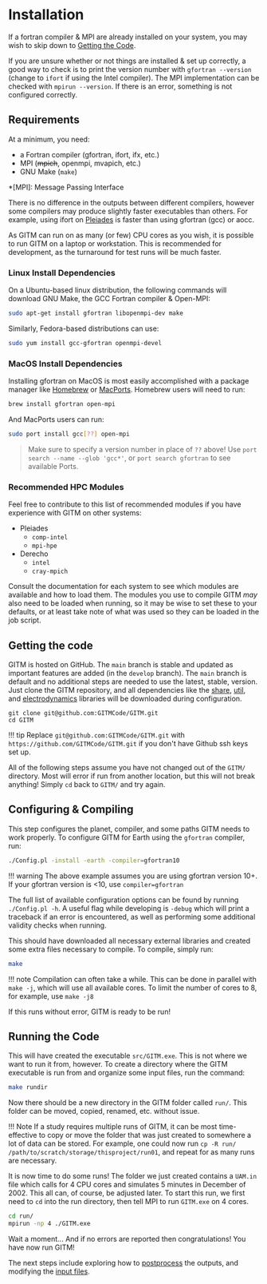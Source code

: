 # Installation

If a fortran compiler & MPI are already installed on your system, you may wish
to skip down to [Getting the Code](#getting-the-code).

If you are unsure whether or not things are installed & set up correctly, a good
way to check is to print the version number with `gfortran --version` (change to
`ifort` if using the Intel compiler).  The MPI implementation can be checked
with `mpirun --version`. If there is an error, something is not configured
correctly.

## Requirements

At a minimum, you need:

- a Fortran compiler (gfortran, ifort, ifx, etc.)
- MPI (~~mpich~~, openmpi, mvapich, etc.)
- GNU Make (`make`)

<!-- abbreviation definition -->
*[MPI]: Message Passing Interface

There is no difference in the outputs between different compilers, however some
compilers may produce slightly faster executables than others. For example,
using ifort on [Pleiades](https://www.nas.nasa.gov/hecc/resources/pleiades.html)
is faster than using gfortran (gcc) or aocc. 

As GITM can run on as many (or few) CPU cores as you wish, it is possible to run
GITM on a laptop or workstation. This is recommended for development, as the
turnaround for test runs will be much faster. 

### Linux Install Dependencies

On a Ubuntu-based linux distribution, the following commands will download GNU
Make, the GCC Fortran compiler & Open-MPI:

```bash
sudo apt-get install gfortran libopenmpi-dev make
```

Similarly, Fedora-based distributions can use:

```bash
sudo yum install gcc-gfortran openmpi-devel
```

### MacOS Install Dependencies

Installing gfortran on MacOS is most easily accomplished with a package manager
like [Homebrew](https://brew.sh/) or [MacPorts](https://www.macports.org/).
Homebrew users will need to run:

```bash
brew install gfortran open-mpi
```

And MacPorts users can run:

```bash
sudo port install gcc[??] open-mpi
```
> Make sure to specify a version number in place of `??` above! Use 
> `port search --name --glob 'gcc*'`, or `port search gfortran` to see
> available Ports.


### Recommended HPC Modules

Feel free to contribute to this list of recommended modules if you have
experience with GITM on other systems:

- Pleiades
    - `comp-intel`
    - `mpi-hpe`
- Derecho
    - `intel`
    - `cray-mpich`

Consult the documentation for each system to see which modules are available and
how to load them. The modules you use to compile GITM *may* also need to be
loaded when running, so it may be wise to set these to your defaults, or at
least take note of what was used so they can be loaded in the job script.

## Getting the code

GITM is hosted on GitHub. The `main` branch is stable and updated as important
features are added (in the `develop` branch). The `main` branch is default and
no additional steps are needed to use the latest, stable, version. Just clone
the GITM repository, and all dependencies like the
[share](https://github.com/SWMFsoftware/share),
[util](https://github.com/SWMFsoftware/util), and
[electrodynamics](https://github.com/GITMCode/Electrodynamics) libraries will be
downloaded during configuration.

```
git clone git@github.com:GITMCode/GITM.git
cd GITM
```

!!! tip
    Replace `git@github.com:GITMCode/GITM.git` with
    `https://github.com/GITMCode/GITM.git` if you don't have Github ssh keys set
    up.

All of the following steps assume you have not changed out of the `GITM/`
directory. Most will error if run from another location, but this will not break
anything! Simply `cd` back to `GITM/` and try again. 

## Configuring & Compiling

This step configures the planet, compiler, and some paths GITM needs to
work properly. To configure GITM for Earth using the `gfortran` compiler, run:

```bash
./Config.pl -install -earth -compiler=gfortran10
```

!!! warning 
    <!--#TODO> </!--> The above example assumes you are using gfortran
     version 10+. If your gfortran version is <10, use `compiler=gfortran`

The full list of available configuration options can be found by running
`./Config.pl -h`. A useful flag while developing is `-debug` which will print a
traceback if an error is encountered, as well as performing some additional
validity checks when running.

This should have downloaded all necessary external libraries and created some
extra files necessary to compile. To compile, simply run:

```bash
make
```

!!! note
    Compilation can often take a while. This can be done in parallel with
    `make -j`, which will use all available cores. To limit the number of cores
    to 8, for example, use `make -j8`

If this runs without error, GITM is ready to be run!

## Running the Code

This will have created the executable `src/GITM.exe`. This is not where we want
to run it from, however. To create a directory where the GITM executable is run
from and organize some input files, run the command:

```bash
make rundir
```

Now there should be a new directory in the GITM folder called `run/`. This
folder can be moved, copied, renamed, etc. without issue. 

!!! Note 
    If a study requires multiple runs of GITM, it can be most time-effective to
    copy or move the folder that was just created to somewhere a lot of data
    can be stored. For example, one could now run
    `cp -R run/ /path/to/scratch/storage/thisproject/run01`, and repeat for as
    many runs are necessary.

It is now time to do some runs! The folder we just created contains a `UAM.in`
file which calls for 4 CPU cores and simulates 5 minutes in December of 2002.
This all can, of course, be adjusted later. To start this run, we first need to
`cd` into the run directory, then tell MPI to run `GITM.exe` on 4 cores.

```bash
cd run/
mpirun -np 4 ./GITM.exe
```

Wait a moment... And if no errors are reported then congratulations! You have
now run GITM! 

The next steps include exploring how to [postprocess](postprocessing.md) the 
outputs, and modifying the [input files](common_inputs.md).
